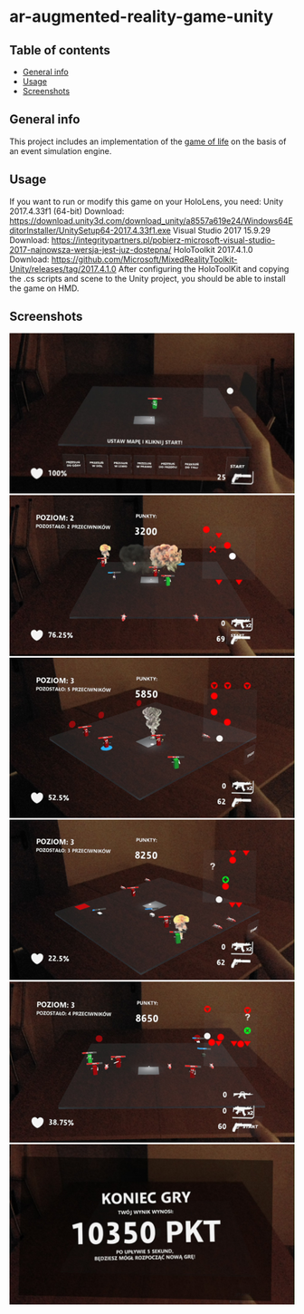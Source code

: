 # ar-augmented-reality-game-unity

## Table of contents
* [General info](#general-info)
* [Usage](#usage)
* [Screenshots](#screenshots)

## General info
This project includes an implementation of the [game of life](https://en.wikipedia.org/wiki/Conway%27s_Game_of_Life) on the basis of an event simulation engine.
	
## Usage
If you want to run or modify this game on your HoloLens, you need:
Unity 2017.4.33f1 (64-bit)
Download:  https://download.unity3d.com/download_unity/a8557a619e24/Windows64EditorInstaller/UnitySetup64-2017.4.33f1.exe
Visual Studio 2017 15.9.29
Download:  https://integritypartners.pl/pobierz-microsoft-visual-studio-2017-najnowsza-wersja-jest-juz-dostepna/
HoloToolkit 2017.4.1.0
Download:  https://github.com/Microsoft/MixedRealityToolkit-Unity/releases/tag/2017.4.1.0
After configuring the HoloToolKit and copying the .cs scripts and scene to the Unity project, you should be able to install the game on HMD.

## Screenshots
![example1](./images/scr1.png)
![example1](./images/scr2.png)
![example1](./images/scr3.png)
![example1](./images/scr4.png)
![example1](./images/scr5.png)
![example1](./images/scr6.png)
